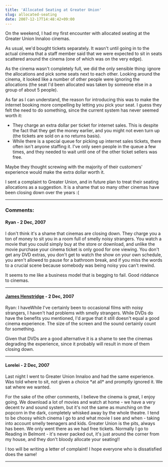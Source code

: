 ```yaml
---
title: 'Allocated Seating at Greater Union'
slug: allocated-seating
date: 2007-12-17T14:48:42+09:00
---
```


On the weekend, I had my first encounter with allocated seating at the
Greater Union Innaloo cinemas.

As usual, we\'d bought tickets separately. It wasn\'t until going in to
the actual cinema that a staff member said that we were expected to sit
in seats scattered around the cinema (one of which was on the very
edge).

As the cinema wasn\'t completely full, we did the only sensible thing:
ignore the allocations and pick some seats next to each other. Looking
around the cinema, it looked like a number of other people were ignoring
the allocations (the seat I\'d been allocated was taken by someone else
in a group of about 5 people).

As far as I can understand, the reason for introducing this was to make
the internet booking more compelling by letting you pick your seat. I
guess they felt the need to do something, since the current system has
never seemed worth it:

-   They charge an extra dollar per ticket for internet sales. This is
    despite the fact that they get the money earlier, and you might not
    even turn up (the tickets are sold on a no returns basis).
-   While there is a special queue for picking up internet sales
    tickets, there often isn\'t anyone staffing it. I\'ve only seen
    people in the queue a few times, and they needed to wait until one
    of the other ticket sellers was free.

Maybe they thought screwing with the majority of their customers\'
experience would make the extra dollar worth it.

I sent a complaint to Greater Union, and in future plan to treat their
seating allocations as a suggestion. It is a shame that so many other
cinemas have been closing down over the years :(

---
### Comments:
#### Ryan - <time datetime="2007-12-18 02:31:55">2 Dec, 2007</time>

I don\'t think it\'s a shame that cinemas are closing down. They charge
you a ton of money to sit you in a room full of smelly noisy strangers.
You watch a movie that you could simply buy at the store or download,
and unlike the movie purchase your cinema ticket is only good for one
viewing. You don\'t get any DVD extras, you don\'t get to watch the show
on your own schedule, you aren\'t allowed to pause for a bathroom break,
and if you miss the words to a crucial scene because somebody was being
noisy you can\'t rewind.

It seems to me like a business model that is begging to fail. Good
riddance to cinemas.

---
#### [James Henstridge](http://blogs.gnome.org/jamesh/) - <time datetime="2007-12-18 10:33:09">2 Dec, 2007</time>

Ryan: I haveWhile I\'ve certainly been to occasional films with noisy
strangers, I haven\'t had problems with smelly strangers. While DVDs do
have the benefits you mentioned, I\'d argue that it still doesn\'t equal
a good cinema experience. The size of the screen and the sound certainly
count for something.

Given that DVDs are a good alternative it is a shame to see the cinemas
degrading the experience, since it probably will result in more of them
closing down.

---
#### Lorelei - <time datetime="2007-12-18 16:39:57">2 Dec, 2007</time>

Last night I went to Greater Union Innaloo and had the same experience.
Was told where to sit, not given a choice \*at all\* and promptly
ignored it. We sat where we wanted.

For the sake of the other comments, I believe the cinema is great, I
enjoy going. We download a lot of movies and watch at home - we have a
very decent tv and sound system, but it\'s not the same as munching on
the popcorn in the dark, completely whisked away by the whole theatre. I
tend to be choosy which cinema I go to and what movie I see and when -
taking into account smelly teenagers and kids. Greater Union is the
pits, always has been. We only went there as we had free tickets.
Normally I go to Reading in Belmont - it\'s never packed out, it\'s just
around the corner from my house, and they don\'t bloody allocate your
seating!!

I too will be writing a letter of complaint! I hope everyone who is
dissatisfied does the same!

---
